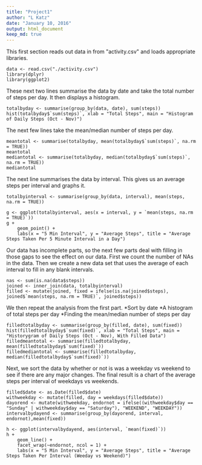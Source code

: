 ```yaml
---
title: "Project1"
author: "L Katz"
date: "January 10, 2016"
output: html_document
keep_md: true
---
```


This first section reads out data in from "activity.csv" and loads appropriate libraries.

```{r}
data <- read.csv("./activity.csv")
library(dplyr)
library(ggplot2)
```
These next two lines summarise the data by date and take the total number of steps per day.
It then displays a histogram.

```{r}
totalbyday <- summarise(group_by(data, date), sum(steps))
hist(totalbyday$`sum(steps)`, xlab = "Total Steps", main = "Histogram of Daily Steps (Oct - Nov)")
```
The next few lines take the mean/median number of steps per day.
```{r}
meantotal <- summarise(totalbyday, mean(totalbyday$`sum(steps)`, na.rm = TRUE))
meantotal
mediantotal <- summarise(totalbyday, median(totalbyday$`sum(steps)`, na.rm = TRUE))
mediantotal
```
The next line summarises the data by interval. This gives us an average steps per interval and graphs it.
```{r}
totalbyinterval <- summarise(group_by(data, interval), mean(steps, na.rm = TRUE))

g <- ggplot(totalbyinterval, aes(x = interval, y = `mean(steps, na.rm = TRUE)`))
g + 
    geom_point() +
    labs(x = "5 Min Interval", y = "Average Steps", title = "Average Steps Taken Per 5 Minute Interval in a Day")
```
Our data has incomplete parts, so the next few parts deal with filling in those gaps to see the effect on our data. First we count the number of NAs in the data. Then we create a new data set that uses the average of each interval to fill in any blank intervals.
```{r}
nas <- sum(is.na(data$steps))
joined <- inner_join(data, totalbyinterval)
filled <- mutate(joined, fixed = ifelse(is.na(joined$steps), joined$`mean(steps, na.rm = TRUE)`, joined$steps))
```
We then repeat the analysis from the first part.
*Sort by date
*A histogram of total steps per day
*Finding the mean/median number of steps per day
```{r}
filledtotalbyday <- summarise(group_by(filled, date), sum(fixed))
hist(filledtotalbyday$`sum(fixed)`, xlab = "Total Steps", main = "Historygram of Daily Steps (Oct - Nov), With Filled Data")
filledmeantotal <- summarise(filledtotalbyday, mean(filledtotalbyday$`sum(fixed)`))
filledmediantotal <- summarise(filledtotalbyday, median(filledtotalbyday$`sum(fixed)`))
```
Next, we sort the data by whether or not is was a weekday vs weekend to see if there are any major changes. The final result is a chart of the average steps per interval of weekdays vs weekends.
```{r}
filled$date <- as.Date(filled$date)
withweekday <- mutate(filled, day = weekdays(filled$date))
dayorend <- mutate(withweekday, endornot = ifelse((withweekday$day == "Sunday" | withweekday$day == "Saturday"), "WEEKEND", "WEEKDAY"))
intervalbydayend <- summarise(group_by(dayorend, interval, endornot),mean(fixed))

h <- ggplot(intervalbydayend, aes(interval, `mean(fixed)`))
h + 
    geom_line() +
    facet_wrap(~endornot, ncol = 1) +
    labs(x = "5 Min Interval", y = "Average Steps", title = "Average Steps Taken Per Interval (Weeday vs Weekend)")
```
